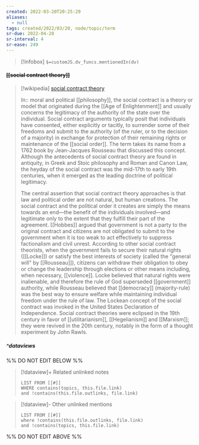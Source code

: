 ```yaml
---
created: 2022-03-20T20:25:29 
aliases:
  - null
tags: created/2022/03/20, node/topic/term
sr-due: 2022-04-28
sr-interval: 4
sr-ease: 249
---
```

> [!infobox]
`$=customJS.dv_funcs.mentionedIn(dv)`

#### <s class="topic-title">[[social contract theory]]</s>

> [!wikipedia] [social contract theory](https://en.wikipedia.org/wiki/Social%20contract)
> 
> In:: moral and political [[philosophy]],
> the social contract is a theory or model that originated during the [[Age of Enlightenment]] and usually concerns the legitimacy of the authority of the state over the individual. Social contract arguments typically posit that individuals have consented, either explicitly or tacitly, to surrender some of their freedoms and submit to the authority (of the ruler, or to the decision of a majority) in exchange for protection of their remaining rights or maintenance of the [[social order]]. The term takes its name from a 1762 book by Jean-Jacques Rousseau that discussed this concept. Although the antecedents of social contract theory are found in antiquity, in Greek and Stoic philosophy and Roman and Canon Law, the heyday of the social contract was the mid-17th to early 19th centuries, when it emerged as the leading doctrine of political legitimacy.
> 
> The central assertion that social contract theory approaches is that law and political order are not natural, but human creations. The social contract and the political order it creates are simply the means towards an end—the benefit of the individuals involved—and legitimate only to the extent that they fulfill their part of the agreement. [[Hobbes]] argued that government is not a party to the original contract and citizens are not obligated to submit to the government when it is too weak to act effectively to suppress factionalism and civil unrest. According to other social contract theorists, when the government fails to secure their natural rights ([[Locke]]) or satisfy the best interests of society (called the "general will" by [[Rousseau]]), citizens can withdraw their obligation to obey or change the leadership through elections or other means including, when necessary, [[violence]]. Locke believed that natural rights were inalienable, and therefore the rule of God superseded [[government]] authority, while Rousseau believed that [[democracy]] (majority-rule) was the best way to ensure welfare while maintaining individual freedom under the rule of law. The Lockean concept of the social contract was invoked in the United States Declaration of Independence. Social contract theories were eclipsed in the 19th century in favor of [[utilitarianism]], [[Hegelianism]] and [[Marxism]]; they were revived in the 20th century, notably in the form of a thought experiment by John Rawls.
>


##### ^dataviews

%% DO NOT EDIT BELOW %%
> [!dataview]+ Related unlinked notes
> ```dataview
> LIST FROM [[#]]
> WHERE contains(topics, this.file.link)
> and !contains(this.file.outlinks, file.link)
> ```
 
> [!dataview]- Other unlinked mentions
> ```dataview
> LIST FROM [[#]]
> where !contains(this.file.outlinks, file.link)
> and !contains(topics, this.file.link)
> ```

%% DO NOT EDIT ABOVE %%
